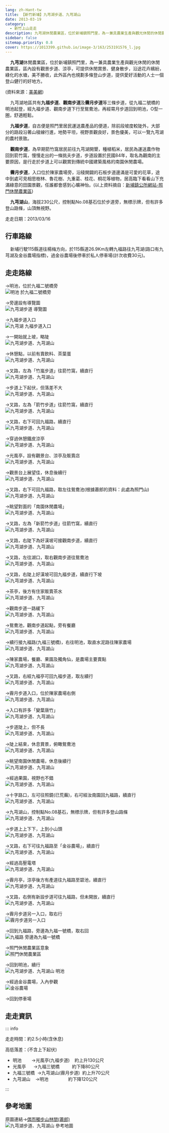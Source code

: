 ```yaml
---
lang: zh-Hant-tw
title: 【新竹新埔】九芎湖步道、九芎湖山
date: 2013-03-19
category: 
  - 新竹上山走走
description: 九芎湖休閒農業區，位於新埔鎮照門里，為一兼具農業生產與觀光休閒的休閒農業區，區內設有觀景步道、涼亭，可提供休閒賞景、健身散步，沿途花卉繽紛，綠化的水塘，美不勝收，此外區內也規劃多條登山步道，提供愛好活動的人士一個登山健行的好地方。
sidebar: false
sitemap.priority: 0.8
cover: https://1013399.github.io/image-3/163/253191576_l.jpg
---
```


    **九芎湖**休閒農業區，位於新埔鎮照門里，為一兼具農業生產與觀光休閒的休閒農業區，區內設有觀景步道、涼亭，可提供休閒賞景、健身散步，沿途花卉繽紛，綠化的水塘，美不勝收，此外區內也規劃多條登山步道，提供愛好活動的人士一個登山健行的好地方。

(資料來源：[美美網](http://emmm.tw/L3_content.php?L3_id=3436))  

<!-- more -->

    九芎湖地區共有**九福步道**、**觀南步道**及**霽月步道**等三條步道，從九福二號橋的明池起登，經九福步道、觀南步道下行至鴛鴦池，再經霄月步道回到明池，O型一圈，舒適輕鬆。  

    **九福步道**，自古便是照門里居民運送農產品的便道，除前段坡度較陡外，大部分的路段沿著山稜線行進，地勢平坦，視野景觀良好，景色優美，可以一覽九芎湖的農村景致。  

    **觀南步道**，為早期箭竹窩居民前往九芎湖開墾，種植稻米，居民為運送農作物回到箭竹窩，慢慢走出的一條挑夫步道，步道設置於民國84年，取名為觀南的主要原因，是行走於步道上可以觀賞到傳統中國建築風格的南園休閒農場。  

    **霽月步道**，入口位於陳家農場旁，沿稜開闢的石板步道邊滿是可愛的花草，途中到處可見相思樹林、魯花樹、九重葛、桂花、桐花等植物，居高臨下看看山下充滿綠意的田園景觀，任誰都會感到心曠神怡。(以上資料摘自：[新埔鎮公所網站-照門休閒農業區](http://www.sp.gov.tw/ch/05tourism/tou_02a_list.asp?cate_id=48))  

    **九芎湖山**，海拔230公尺，控制點No.08基石位於步道旁，無標示牌，但有許多登山路條，山頂無視野。

走走日期：2013/03/16

## 行車路線  
    新埔行駛115縣道往楊梅方向，於115縣道26.9Km左轉九福路往九芎湖(路口有九芎湖及金谷農場指標)，過金谷農場後停車於私人停車場(計次收費30元)。

## 走走路線
→明池，位於九福二號橋旁  
![明池 於九福二號橋旁](https://1013399.github.io/image-3/163/253191486_l.jpg)

→旁邊設有導覽圖  
![九芎湖步道 導覽圖](https://1013399.github.io/image-3/163/253191468_l.jpg)

→九福步道入口  
![九芎湖 九福步道入口](https://1013399.github.io/image-3/163/253191488_l.jpg)

→一開始就上坡，略陡  
![九芎湖步道、九芎湖山](https://1013399.github.io/image-3/163/253191491_l.jpg)

→休憩點，以前有賣飲料、茶葉蛋  
![九芎湖步道、九芎湖山](https://1013399.github.io/image-3/163/253191495_l.jpg)

→叉路，左為「竹嵐步道」往箭竹窩，續直行  
![九芎湖步道、九芎湖山](https://1013399.github.io/image-3/163/253191499_l.jpg)

→步道上下起伏，但落差不大  
![九芎湖步道、九芎湖山](https://1013399.github.io/image-3/163/253191508_l.jpg)

→叉路，左為「箭竹步道」往箭竹窩，續直行  
![九芎湖步道、九芎湖山](https://1013399.github.io/image-3/163/253191510_l.jpg)

→叉路，右下可回九福路，續直行  
![九芎湖步道、九芎湖山](https://1013399.github.io/image-3/163/253191516_l.jpg)

→穿過休憩鐵皮涼亭  
![九芎湖步道、九芎湖山](https://1013399.github.io/image-3/163/253191518_l.jpg)

→光風亭，設有觀景台、涼亭及販賣店  
![九芎湖步道、九芎湖山](https://1013399.github.io/image-3/163/253191519_l.jpg)

→觀景台上展望佳，休息後續行  
![九芎湖步道、九芎湖山](https://1013399.github.io/image-3/163/253191521_l.jpg)

→叉路，右下可回九福路，取左往鴛鴦池(根據蕭郎的資料：此處為照門山)  
![九芎湖步道、九芎湖山](https://1013399.github.io/image-3/163/253191523_l.jpg)

→眺望對面的「南園休閒農場」  
![九芎湖步道、九芎湖山](https://1013399.github.io/image-3/163/253191526_l.jpg)

→叉路，左為「新箭竹步道」往箭竹窩，續直行  
![九芎湖步道、九芎湖山](https://1013399.github.io/image-3/163/253191532_l.jpg)

→叉路，右陡下為好漢坡可接觀南步道，續直行  
![九芎湖步道、九芎湖山](https://1013399.github.io/image-3/163/253191537_l.jpg)

→叉路，左往湖口，取右觀南步道往鴛鴦池  
![九芎湖步道、九芎湖山](https://1013399.github.io/image-3/163/253191544_l.jpg)

→叉路，右陡上好漢坡可回九福步道，續直行下坡  
![九芎湖步道、九芎湖山](https://1013399.github.io/image-3/163/253191554_l.jpg)

→茶亭，後方有住家販賣茶水  
![九芎湖步道、九芎湖山](https://1013399.github.io/image-3/163/253191559_l.jpg)

→觀南步道一路緩下  
![九芎湖步道、九芎湖山](https://1013399.github.io/image-3/163/253191563_l.jpg)

→鴛鴦池，觀南步道起點，旁有餐廳  
![九芎湖步道、九芎湖山](https://1013399.github.io/image-3/163/253191565_l.jpg)

→續行接九福路(九福三號橋)，右往明池，取直水泥路往陳家農場  
![九芎湖步道、九芎湖山](https://1013399.github.io/image-3/163/253191569_l.jpg)

→陳家農場，餐廳、果園及獨角仙，是農場主要賣點  
![九芎湖步道、九芎湖山](https://1013399.github.io/image-3/163/253191576_l.jpg)

→叉路，右經九福亭可回九福步道，取左續行  
![九芎湖步道、九芎湖山](https://1013399.github.io/image-3/163/253191579_l.jpg)

→霽月步道入口，位於陳家農場右側  
![九芎湖步道、九芎湖山](https://1013399.github.io/image-3/163/253191585_l.jpg)

→入口有許多「變葉唐竹」  
![九芎湖步道、九芎湖山](https://1013399.github.io/image-3/163/253191595_l.jpg)

→步道陡上，但不長  
![九芎湖步道、九芎湖山](https://1013399.github.io/image-3/163/253191592_l.jpg)

→陡上結束，休息賞景，俯瞰鴛鴦池  
![九芎湖步道、九芎湖山](https://1013399.github.io/image-3/163/253191598_l.jpg)

→眺望南園休閒農場，休息後續行  
![九芎湖步道、九芎湖山](https://1013399.github.io/image-3/163/253191601_l.jpg)

→經過果園，視野也不錯  
![九芎湖步道、九芎湖山](https://1013399.github.io/image-3/163/253191603_l.jpg)

→十字路口，左可往照鏡(已荒蕪)，右可經汝南園回九福路，續直行  
![九芎湖步道、九芎湖山](https://1013399.github.io/image-3/163/253191605_l.jpg)

→九芎湖山，控制點No.08基石，無標示牌，但有許多登山路條  
![九芎湖步道、九芎湖山](https://1013399.github.io/image-3/163/253193185_l.jpg)

→步道上上下下，上到小山頭  
![九芎湖步道、九芎湖山](https://1013399.github.io/image-3/163/253191611_l.jpg)

→叉路，右下可往九福路至「金谷農場」，續直行  
![九芎湖步道、九芎湖山](https://1013399.github.io/image-3/163/253191614_l.jpg)

→經過高壓電塔  
![九芎湖步道、九芎湖山](https://1013399.github.io/image-3/163/253191620_l.jpg)

→霽月亭，涼亭後方有產道往九福路至碧池，續直行  
![九芎湖步道、九芎湖山](https://1013399.github.io/image-3/163/253191621_l.jpg)

→叉路，右側有新設步道可往九福路，但未開放，續直行  
![九芎湖步道、九芎湖山](https://1013399.github.io/image-3/163/253191625_l.jpg)

→霽月步道另一入口，取右行  
![霽月步道另一入口](https://1013399.github.io/image-3/163/253191628_l.jpg)

→回到九福路，旁邊為九福一號橋，取右回  
![九福路 旁邊為九福一號橋](https://1013399.github.io/image-3/163/253191631_l.jpg)

→照門休閒農業區意象  
![照門休閒農業區](https://1013399.github.io/image-3/163/253191636_l.jpg)

→回到明池，續行  
![九芎湖步道、九芎湖山 明池](https://1013399.github.io/image-3/163/253191641_l.jpg)

→經過金谷農場，入內參觀  
![金谷農場](https://1013399.github.io/image-3/163/253191643_l.jpg)

→回到停車場

## 走走資訊

::: info

走走時間：約2.5小時(含休息)

高低落差：(不含上下起伏)  
- 明池        →光風亭(九福步道)    約上升130公尺  
- 光風亭      →九福三號橋          約下降80公尺  
- 九福三號橋  →九芎湖山(霽月步道)  約上升70公尺  
- 九芎湖山    →明池                約下降120公尺

:::

## 參考地圖
原圖連結→[偶而獨步山林間(蕭郎)](http://www.yougoipay.com/kenny/w700/index.htm)  
![九芎湖步道、九芎湖山 參考地圖](https://1013399.github.io/image-3/163/253193218_l.jpg)